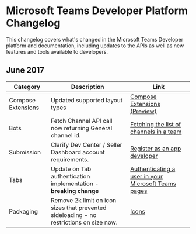 # Microsoft Teams Developer Platform Changelog

This changelog covers what's changed in the Microsoft Teams Developer platform and documentation, including updates to the APIs as well as new features and tools available to developers.

## June 2017
|**Category**|**Description**|**Link**|
|-|-|-|
|Compose Extensions| Updated supported layout types | [Compose Extensions (Preview)](composeextensions.md)|
|Bots|Fetch Channel API call now returning General channel id.|[Fetching the list of channels in a team](botapis.md#fetching-the-list-of-channels-in-a-team)|
|Submission|Clarify Dev Center / Seller Dashboard account requirements.|[Register as an app developer](submission.md#register-as-an-app-developer)|
|Tabs|Update on Tab authentication implementation - **breaking change**|[Authenticating a user in your Microsoft Teams pages](auth.md)|
|Packaging| Remove 2k limit on icon sizes that prevented sideloading - no restrictions on size now. | [Icons](createpackage.md#icons)